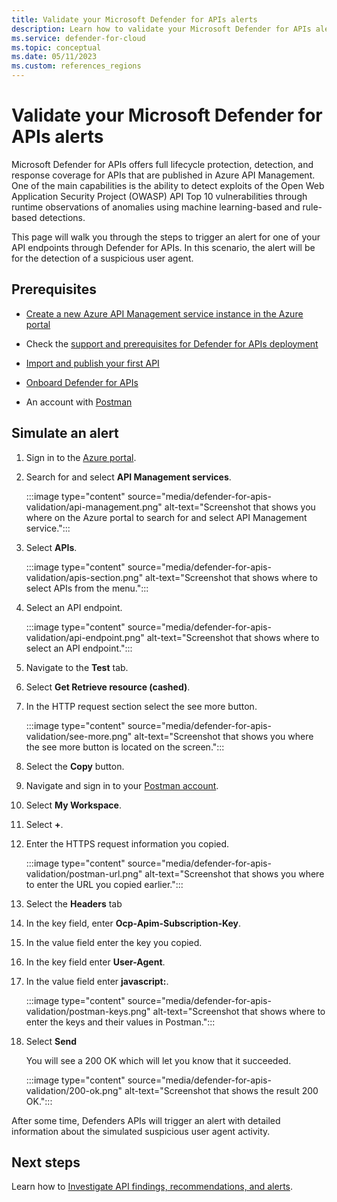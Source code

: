```yaml
---
title: Validate your Microsoft Defender for APIs alerts
description: Learn how to validate your Microsoft Defender for APIs alerts
ms.service: defender-for-cloud
ms.topic: conceptual
ms.date: 05/11/2023
ms.custom: references_regions
---
```


# Validate your Microsoft Defender for APIs alerts

Microsoft Defender for APIs offers full lifecycle protection, detection, and response coverage for APIs that are published in Azure API Management. One of the main capabilities is the ability to detect exploits of the Open Web Application Security Project (OWASP) API Top 10 vulnerabilities through runtime observations of anomalies using machine learning-based and rule-based detections.

This page will walk you through the steps to trigger an alert for one of your API endpoints through Defender for APIs. In this scenario, the alert will be for the detection of a suspicious user agent.

## Prerequisites

- [Create a new Azure API Management service instance in the Azure portal](../api-management/get-started-create-service-instance.md)

- Check the [support and prerequisites for Defender for APIs deployment](defender-for-apis-prepare.md)

- [Import and publish your first API](../api-management/import-and-publish.md)

- [Onboard Defender for APIs](defender-for-apis-deploy.md)

- An account with [Postman](https://identity.getpostman.com/signup)

## Simulate an alert

1. Sign in to the [Azure portal](https://portal.azure.com).

1. Search for and select **API Management services**.

    :::image type="content" source="media/defender-for-apis-validation/api-management.png" alt-text="Screenshot that shows you where on the Azure portal to search for and select API Management service.":::

1. Select **APIs**.

    :::image type="content" source="media/defender-for-apis-validation/apis-section.png" alt-text="Screenshot that shows where to select APIs from the menu.":::

1. Select an API endpoint.

    :::image type="content" source="media/defender-for-apis-validation/api-endpoint.png" alt-text="Screenshot that shows where to select an API endpoint.":::

1. Navigate to the **Test** tab.

1. Select **Get Retrieve resource (cashed)**.

1. In the HTTP request section select the see more button.

    :::image type="content" source="media/defender-for-apis-validation/see-more.png" alt-text="Screenshot that shows you where the see more button is located on the screen.":::

1. Select the **Copy** button.

1. Navigate and sign in to your [Postman account](https://www.postman.com/).

1. Select **My Workspace**.

1. Select **+**.

1. Enter the HTTPS request information you copied.

    :::image type="content" source="media/defender-for-apis-validation/postman-url.png" alt-text="Screenshot that shows you where to enter the URL you copied earlier.":::

1. Select the **Headers** tab

1. In the key field, enter **Ocp-Apim-Subscription-Key**.

1. In the value field enter the key you copied.

1. In the key field enter **User-Agent**.

1. In the value field enter **javascript:**.

    :::image type="content" source="media/defender-for-apis-validation/postman-keys.png" alt-text="Screenshot that shows where to enter the keys and their values in Postman."::: 

1. Select **Send**

    You will see a 200 OK which will let you know that it succeeded.

    :::image type="content" source="media/defender-for-apis-validation/200-ok.png" alt-text="Screenshot that shows the result 200 OK.":::

After some time, Defenders APIs will trigger an alert with detailed information about the simulated suspicious user agent activity.

## Next steps

Learn how to [Investigate API findings, recommendations, and alerts](defender-for-apis-posture.md).
